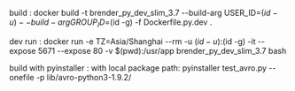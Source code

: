 build : 
docker build -t brender_py_dev_slim_3.7 --build-arg USER_ID=$(id -u) --build-arg GROUP_ID=$(id -g) -f Dockerfile.py.dev .



dev run : 
docker run -e TZ=Asia/Shanghai --rm -u $(id -u):$(id -g) -it --expose 5671 --expose 80 -v $(pwd):/usr/app brender_py_dev_slim_3.7 bash


build with pyinstaller :
with local package path: 
pyinstaller test_avro.py --onefile -p lib/avro-python3-1.9.2/